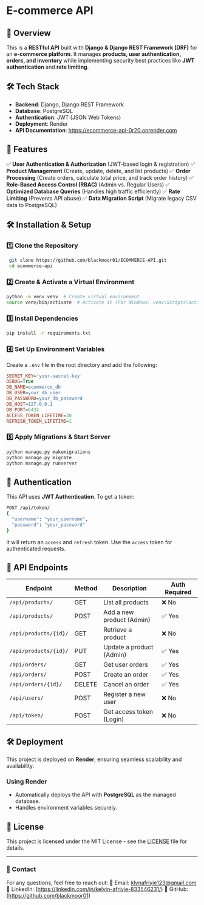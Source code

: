 # E-commerce API

## 🚀 Overview
This is a **RESTful API** built with **Django & Django REST Framework (DRF)** for an **e-commerce platform**. It manages **products, user authentication, orders, and inventory** while implementing security best practices like **JWT authentication** and **rate limiting**.

## 🛠 Tech Stack
- **Backend**: Django, Django REST Framework
- **Database**: PostgreSQL
- **Authentication**: JWT (JSON Web Tokens)
- **Deployment**: Render
- **API Documentation**: https://ecommerce-api-0r20.onrender.com

## 📌 Features
✅ **User Authentication & Authorization** (JWT-based login & registration)
✅ **Product Management** (Create, update, delete, and list products)
✅ **Order Processing** (Create orders, calculate total price, and track order history)
✅ **Role-Based Access Control (RBAC)** (Admin vs. Regular Users)
✅ **Optimized Database Queries** (Handles high traffic efficiently)
✅ **Rate Limiting** (Prevents API abuse)
✅ **Data Migration Script** (Migrate legacy CSV data to PostgreSQL)

## 🛠 Installation & Setup
### **1️⃣ Clone the Repository**
```sh
 git clone https://github.com/blackmoor01/ECOMMERCE-API.git
 cd ecommerce-api
```

### **2️⃣ Create & Activate a Virtual Environment**
```sh
python -m venv venv  # Create virtual environment
source venv/bin/activate  # Activate it (For Windows: venv\Scripts\activate)
```

### **3️⃣ Install Dependencies**
```sh
pip install -r requirements.txt
```

### **4️⃣ Set Up Environment Variables**
Create a `.env` file in the root directory and add the following:
```ini
SECRET_KEY='your-secret-key'
DEBUG=True
DB_NAME=ecommerce_db
DB_USER=your_db_user
DB_PASSWORD=your_db_password
DB_HOST=127.0.0.1
DB_PORT=6432
ACCESS_TOKEN_LIFETIME=30
REFRESH_TOKEN_LIFETIME=1
```

### **5️⃣ Apply Migrations & Start Server**
```sh
python manage.py makemigrations
python manage.py migrate
python manage.py runserver
```

## 🔑 Authentication
This API uses **JWT Authentication**. To get a token:
```sh
POST /api/token/
{
  "username": "your_username",
  "password": "your_password"
}
```
It will return an `access` and `refresh` token. Use the `access` token for authenticated requests.

## 📌 API Endpoints
| Endpoint                 | Method | Description                    | Auth Required |
|--------------------------|--------|--------------------------------|--------------|
| `/api/products/`         | GET    | List all products              | ❌ No |
| `/api/products/`         | POST   | Add a new product (Admin)      | ✅ Yes |
| `/api/products/{id}/`    | GET    | Retrieve a product             | ❌ No |
| `/api/products/{id}/`    | PUT    | Update a product (Admin)       | ✅ Yes |
| `/api/orders/`           | GET    | Get user orders                | ✅ Yes |
| `/api/orders/`           | POST   | Create an order                | ✅ Yes |
| `/api/orders/{id}/`      | DELETE | Cancel an order                | ✅ Yes |
| `/api/users/`            | POST   | Register a new user            | ❌ No |
| `/api/token/`            | POST   | Get access token (Login)       | ❌ No |

## 🛠 Deployment
This project is deployed on **Render**, ensuring seamless scalability and availability.

### **Using Render**
- Automatically deploys the API with **PostgreSQL** as the managed database.
- Handles environment variables securely.

## 📜 License
This project is licensed under the MIT License - see the [LICENSE](LICENSE) file for details.

---
### 📌 Contact
For any questions, feel free to reach out:
📧 Email: klvnafriyie123@gmail.com
💼 LinkedIn: (https://linkedin.com/in/kelvin-afriyie-833546231/)
🔗 GitHub: (https://github.com/blackmoor01)

